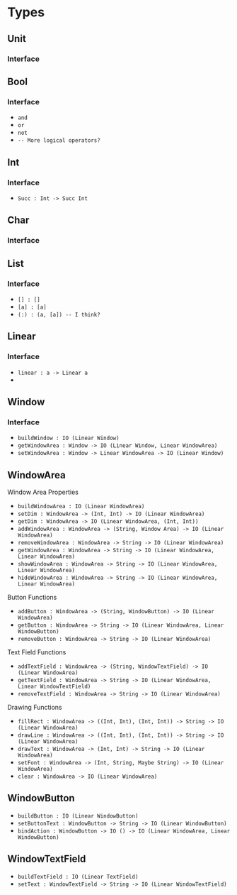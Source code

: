 # Types

## Unit

### Interface

## Bool

### Interface

- `and`
- `or`
- `not`
- `-- More logical operators?` 

## Int

### Interface
- `Succ : Int -> Succ Int`

## Char

### Interface

## List

### Interface
- `[] : []`
- `[a] : [a]`
- `(:) : (a, [a]) -- I think?`

## Linear

### Interface
- `linear : a -> Linear a`
- 


## Window

### Interface
- `buildWindow : IO (Linear Window)`
- `getWindowArea : Window -> IO (Linear Window, Linear WindowArea)`
- `setWindowArea : Window -> Linear WindowArea -> IO (Linear Window)`


## WindowArea

Window Area Properties
- `buildWindowArea : IO (Linear WindowArea)`
- `setDim : WindowArea -> (Int, Int) -> IO (Linear WindowArea)`
- `getDim : WindowArea -> IO (Linear WindowArea, (Int, Int))`
- `addWindowArea : WindowArea -> (String, Window Area) -> IO (Linear WindowArea)`
- `removeWindowArea : WindowArea -> String -> IO (Linear WindowArea)`
- `getWindowArea : WindowArea -> String -> IO (Linear WindowArea, Linear WindowArea)`
- `showWindowArea : WindowArea -> String -> IO (Linear WindowArea, Linear WindowArea)`
- `hideWindowArea : WindowArea -> String -> IO (Linear WindowArea, Linear WindowArea)`

Button Functions
- `addButton : WindowArea -> (String, WindowButton) -> IO (Linear WindowArea)`
- `getButton : WindowArea -> String -> IO (Linear WindowArea, Linear WindowButton)`
- `removeButton : WindowArea -> String -> IO (Linear WindowArea)`

Text Field Functions
- `addTextField : WindowArea -> (String, WindowTextField) -> IO (Linear WindowArea)`
- `getTextField : WindowArea -> String -> IO (Linear WindowArea, Linear WindowTextField)`
- `removeTextField : WindowArea -> String -> IO (Linear WindowArea)`

Drawing Functions
- `fillRect : WindowArea -> ((Int, Int), (Int, Int)) -> String -> IO (Linear WindowArea)`
- `drawLine : WindowArea -> ((Int, Int), (Int, Int)) -> String -> IO (Linear WindowArea)`
- `drawText : WindowArea -> (Int, Int) -> String -> IO (Linear WindowArea)`
- `setFont : WindowArea -> (Int, String, Maybe String) -> IO (Linear WindowArea)`
- `clear : WindowArea -> IO (Linear WindowArea)`


## WindowButton

- `buildButton : IO (Linear WindowButton)`
- `setButtonText : WindowButton -> String -> IO (Linear WindowButton)`
- `bindAction : WindowButton -> IO () -> IO (Linear WindowArea, Linear WindowButton)`


## WindowTextField
- `buildTextField : IO (Linear TextField)`
- `setText : WindowTextField -> String -> IO (Linear WindowTextField)`